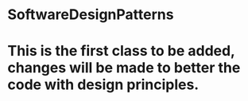 # SoftwareDesignPatterns
# This is the first class to be added, changes will be made to better the code with design principles.
